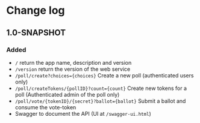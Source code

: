 # Change log
## 1.0-SNAPSHOT
### Added
* `/` return the app name, description and version
* `/version` return the version of the web service
* `/poll/create?choices={choices}` Create a new poll (authenticated users only)
* `/poll/createTokens/{pollID}?count={count}` Create new tokens for a poll (Authenticated admin of the poll only)
* `/poll/vote/{tokenID}/{secret}?ballot={ballot}` Submit a ballot and consume the vote-token
* Swagger to document the API (UI at `/swagger-ui.html`)
